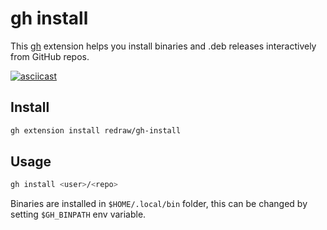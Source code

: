 # gh install

This [gh](https://github.com/cli/cli) extension helps you install binaries and .deb releases interactively from GitHub repos.

[![asciicast](https://asciinema.org/a/7XniSZ3FyskFz3iZvhyCcwe1c.svg)](https://asciinema.org/a/7XniSZ3FyskFz3iZvhyCcwe1c)

## Install

```bash
gh extension install redraw/gh-install
```

## Usage

```bash
gh install <user>/<repo>
```

Binaries are installed in `$HOME/.local/bin` folder, this can be changed by setting `$GH_BINPATH` env variable.
